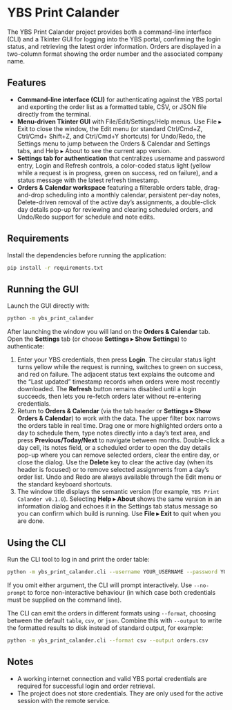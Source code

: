 # YBS Print Calander

The YBS Print Calander project provides both a command-line interface (CLI) and a
Tkinter GUI for logging into the YBS portal, confirming the login status, and
retrieving the latest order information. Orders are displayed in a two-column
format showing the order number and the associated company name.

## Features

- **Command-line interface (CLI)** for authenticating against the YBS portal and
  exporting the order list as a formatted table, CSV, or JSON file directly from
  the terminal.
- **Menu-driven Tkinter GUI** with File/Edit/Settings/Help menus. Use File ▸
  Exit to close the window, the Edit menu (or standard Ctrl/Cmd+Z, Ctrl/Cmd+
  Shift+Z, and Ctrl/Cmd+Y shortcuts) for Undo/Redo, the Settings menu to jump
  between the Orders & Calendar and Settings tabs, and Help ▸ About to see the
  current app version.
- **Settings tab for authentication** that centralizes username and password
  entry, Login and Refresh controls, a color-coded status light (yellow while a
  request is in progress, green on success, red on failure), and a status
  message with the latest refresh timestamp.
- **Orders & Calendar workspace** featuring a filterable orders table,
  drag-and-drop scheduling into a monthly calendar, persistent per-day notes,
  Delete-driven removal of the active day’s assignments, a double-click day
  details pop-up for reviewing and clearing scheduled orders, and Undo/Redo
  support for schedule and note edits.

## Requirements

Install the dependencies before running the application:

```bash
pip install -r requirements.txt
```

## Running the GUI

Launch the GUI directly with:

```bash
python -m ybs_print_calander
```

After launching the window you will land on the **Orders & Calendar** tab. Open
the **Settings** tab (or choose **Settings ▸ Show Settings**) to authenticate:

1. Enter your YBS credentials, then press **Login**. The circular status light
   turns yellow while the request is running, switches to green on success, and
   red on failure. The adjacent status text explains the outcome and the “Last
   updated” timestamp records when orders were most recently downloaded. The
   **Refresh** button remains disabled until a login succeeds, then lets you
   re-fetch orders later without re-entering credentials.
2. Return to **Orders & Calendar** (via the tab header or **Settings ▸ Show
   Orders & Calendar**) to work with the data. The upper filter box narrows the
   orders table in real time. Drag one or more highlighted orders onto a day to
   schedule them, type notes directly into a day’s text area, and press
   **Previous/Today/Next** to navigate between months. Double-click a day cell,
   its notes field, or a scheduled order to open the day details pop-up where
   you can remove selected orders, clear the entire day, or close the dialog.
   Use the **Delete** key to clear the active day (when its header is focused)
   or to remove selected assignments from a day’s order list. Undo and Redo are
   always available through the Edit menu or the standard keyboard shortcuts.
3. The window title displays the semantic version (for example,
   `YBS Print Calander v0.1.0`). Selecting **Help ▸ About** shows the same
   version in an information dialog and echoes it in the Settings tab status
   message so you can confirm which build is running. Use **File ▸ Exit** to
   quit when you are done.

## Using the CLI

Run the CLI tool to log in and print the order table:

```bash
python -m ybs_print_calander.cli --username YOUR_USERNAME --password YOUR_PASSWORD
```

If you omit either argument, the CLI will prompt interactively. Use
`--no-prompt` to force non-interactive behaviour (in which case both credentials
must be supplied on the command line).

The CLI can emit the orders in different formats using `--format`, choosing
between the default `table`, `csv`, or `json`. Combine this with `--output` to
write the formatted results to disk instead of standard output, for example:

```bash
python -m ybs_print_calander.cli --format csv --output orders.csv
```

## Notes

- A working internet connection and valid YBS portal credentials are required
  for successful login and order retrieval.
- The project does not store credentials. They are only used for the active
  session with the remote service.
